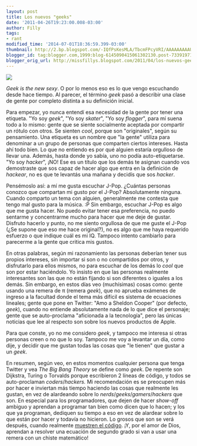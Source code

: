 ```yaml
---
layout: post
title: Los nuevos "geeks"
date: '2011-04-26T19:23:00.008-03:00'
author: Filly
tags:
- rant
modified_time: '2014-07-01T18:36:59.399-03:00'
thumbnail: http://2.bp.blogspot.com/-IQfPsKesMLA/TbcmFPcyVRI/AAAAAAAAAUg/cLV-YS1cNXk/s72-c/newgeeks.jpg
blogger_id: tag:blogger.com,1999:blog-6145090415061302130.post-7339197145290438417
blogger_orig_url: http://missfillys.blogspot.com/2011/04/los-nuevos-geeks.html
---
```


[![](http://2.bp.blogspot.com/-IQfPsKesMLA/TbcmFPcyVRI/AAAAAAAAAUg/cLV-YS1cNXk/s320/newgeeks.jpg)][0]

_Geek is the new sexy_. O por lo menos eso es lo que vengo escuchando desde hace tiempo. Al parecer, el término _geek_
pasó a describir una clase de gente por completo distinta a su definición inicial.

Para empezar, yo nunca entendí esa necesidad de la gente por tener una etiqueta. "Yo soy _geek_", "Yo soy _skater_",
"Yo soy _flogger_", para mí suena todo a lo mismo: gente que se siente socialmente aceptada por compartir un rótulo con
otros. Se sienten _cool_, porque son "originales", según su pensamiento. Una etiqueta es un nombre que "la gente"
utiliza para denominar a un grupo de personas que comparten ciertos intereses. Hasta ahí todo bien. Lo que no entiendo
es por qué alguien estaría orgulloso de llevar una. Además, hasta donde yo sabía, uno no podía auto-etiquetarse.
"Yo soy _hacker_", ¡NO! Ese es un título que los demás te asignan cuando vos demostraste que sos capaz de hacer algo
que entra en la definición de _hackear_, no es que te levantás una mañana y decidís que sos _hacker_.

Pensémoslo así: a mí me gusta escuchar J-Pop. ¿Cuántas personas conozco que compartan mi gusto por el J-Pop?
Absolutamente ninguna. Cuando comparto un tema con alguien, generalmente me contesta que tengo mal gusto para la
música. :P Sin embargo, escuchar J-Pop es algo que me gusta hacer. No puedo evitar tener esa preferencia, no puedo
sentarme y concentrarme mucho para hacer que me deje de gustar. Disfruto hacerlo y punto, no me siento orgullosa de que
me guste el J-Pop (¿Se supone que eso me hace original?), no es algo que me haya requerido esfuerzo o que indique cuál
es mi IQ. Tampoco intento cambiarlo para parecerme a la gente que critica mis gustos.

En otras palabras, según mi razonamiento las personas deberían tener sus propios intereses, sin importar si son o no
compartidos por otros, y disfrutarlo para ellos mismos, no para escuchar de los demás lo _cool_ que son por estar
haciéndolo. Yo insisto en que las personas realmente interesantes son las que no están fijando si son diferentes o
iguales a los demás. Sin embargo, en estos días veo (muchísimas) cosas como: gente usando una remera de π
(remera _geek_), que no aprueba exámenes de ingreso a la facultad donde el tema más difícil es sistema de ecuaciones
lineales; gente que pone en Twitter: "Amo a Sheldon Cooper" (por defecto, _geek_), cuando no entiende absolutamente
nada de lo que dice el personaje; gente que se auto-proclama "aficionada a la tecnología", pero las únicas noticias
que lee al respecto son sobre los nuevos productos de Apple.  

Para que conste, yo no me considero _geek_, y tampoco me interesa si otras personas creen o no que lo soy. Tampoco me
voy a levantar un día, como dije, y decidir que me gustan todas las cosas que "le tienen" que gustar a un _geek_.  

En resumen, según veo, en estos momentos cualquier persona que tenga Twitter y vea _The Big Bang Theory_ se define como
_geek_. De repente son Dijkstra, Turing o Torvalds porque escribieron 2 líneas de código, y todos se auto-proclaman
_coders_/_hackers._ Mi recomendación es se preocupen más por hacer e inviertan más tiempo haciendo las cosas que
realmente les gustan, en vez de alardeando sobre lo _nerds_/_geeks_/_gamers_/_hackers_ que son. En especial para los
programadores, que dejen de hacer _show-off_ ambiguo y aprendan a programar tan bien como dicen que lo hacen; y los que
ya programan, dediquen su tiempo a eso en vez de alardear sobre lo que están por hacer y todavía no hicieron. Lo grosos
que son se verá después, cuando realmente [muestren el código][1]. ¡Y, por el amor de Dios, aprendan a resolver una
ecuación de segundo grado si van a usar una remera con un chiste matemático!

[0]: http://2.bp.blogspot.com/-IQfPsKesMLA/TbcmFPcyVRI/AAAAAAAAAUg/cLV-YS1cNXk/s1600/newgeeks.jpg
[1]: https://lkml.org/lkml/2000/8/25/132